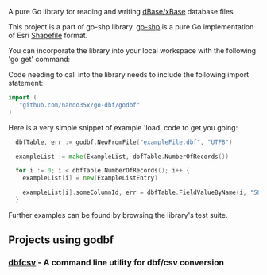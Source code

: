 A pure Go library for reading and writing [dBase/xBase](http://en.wikipedia.org/wiki/DBase#File_formats) database files

This project is a part of go-shp library. [go-shp](https://github.com/jonas-p/go-shp) is a pure Go implementation of Esri [Shapefile](http://en.wikipedia.org/wiki/Shapefile) format.

You can incorporate the library into your local workspace with the following 'go get' command:

Code needing to call into the library needs to include the following import statement:
```go
import (
   "github.com/nando35x/go-dbf/godbf"
)
```

Here is a very simple snippet of example 'load' code to get you going:
```go
  dbfTable, err := godbf.NewFromFile("exampleFile.dbf", "UTF8")

  exampleList := make(ExampleList, dbfTable.NumberOfRecords())

  for i := 0; i < dbfTable.NumberOfRecords(); i++ {
    exampleList[i] = new(ExampleListEntry)

    exampleList[i].someColumnId, err = dbfTable.FieldValueByName(i, "SOME_COLUMN_ID")
  }
```

Further examples can be found by browsing the library's test suite. 
  
## Projects using godbf

### [dbfcsv](https://github.com/lancecarlson/dbfcsv) - A command line utility for dbf/csv conversion
